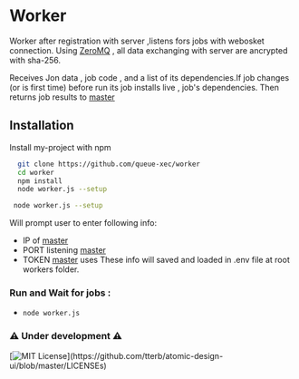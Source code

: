 
# Worker

Worker after registration with server ,listens fors jobs with webosket connection.
Using  [ZeroMQ](https://github.com/zeromq/zeromq.js) , all data exchanging with server are ancrypted with sha-256.

Receives Jon data , job code , and a list of its dependencies.If job changes (or is first time)
before run its job installs live , job's dependencies.
Then returns job results to [master](https://github.com/queue-xec/master)


## Installation

Install my-project with npm

```bash
  git clone https://github.com/queue-xec/worker
  cd worker
  npm install 
  node worker.js --setup
```


```bash 
 node worker.js --setup
 ```
Will prompt user to enter following info:
- IP of  [master](https://github.com/queue-xec/master)
- PORT listening  [master](https://github.com/queue-xec/master)
- TOKEN  [master](https://github.com/queue-xec/master) uses
These info will saved and loaded in .env file at root workers folder.

### Run and Wait for jobs : 
- `node worker.js`


### ⚠️ Under development ⚠️

[![MIT License](https://img.shields.io/apm/l/atomic-design-ui.svg?)](https://github.com/tterb/atomic-design-ui/blob/master/LICENSEs)

  